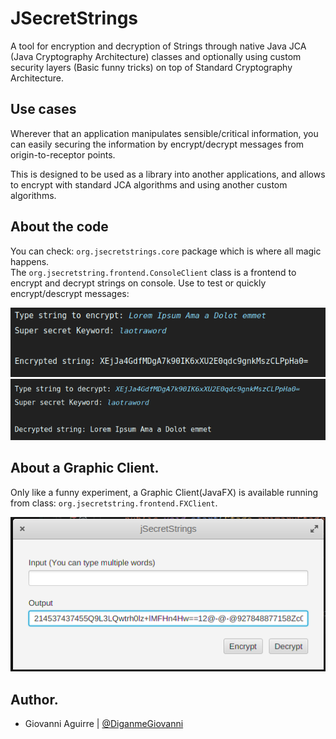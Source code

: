 JSecretStrings
==============

A tool for encryption and decryption of Strings through native Java JCA (Java Cryptography Architecture) classes
and optionally using custom security layers (Basic funny tricks) on top of Standard Cryptography Architecture.

## Use cases
Wherever that an application manipulates sensible/critical information, you can
easily securing the information by encrypt/decrypt messages from origin-to-receptor points.

This is designed to be used as a library into another applications, and allows to encrypt
with standard JCA algorithms and using another custom algorithms.

## About the code
You can check: ```org.jsecretstrings.core``` package which is where all magic happens.<br/>
The ```org.jsecretstring.frontend.ConsoleClient``` class is a frontend to encrypt and decrypt
strings on console. Use to test or quickly encrypt/descrypt messages:

![Console client](docs/screenshot/console_sample.png)
![Console client](docs/screenshot/console_sample_2.png)

## About a Graphic Client.
Only like a funny experiment, a Graphic Client(JavaFX) is available running from
class: ```org.jsecretstring.frontend.FXClient```.

![Fx client](docs/screenshot/gui_sample.png)

## Author.

 * Giovanni Aguirre | [@DiganmeGiovanni](http://twitter.com/DiganmeGiovanni)
